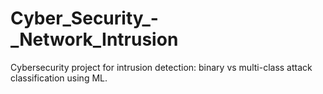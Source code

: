 # Cyber_Security_-_Network_Intrusion
Cybersecurity project for intrusion detection: binary vs multi-class attack classification using ML.
